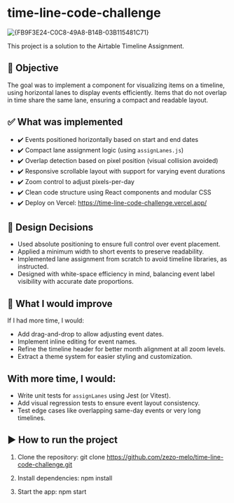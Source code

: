 # time-line-code-challenge

![{FB9F3E24-C0C8-49A8-B14B-03B115481C71}](https://github.com/user-attachments/assets/e5210bc0-34ff-45cd-ba8c-149b840f52e0)


This project is a solution to the Airtable Timeline Assignment.

## 📌 Objective

The goal was to implement a component for visualizing items on a timeline, using horizontal lanes to display events efficiently. Items that do not overlap in time share the same lane, ensuring a compact and readable layout.

## ✅ What was implemented

- ✔️ Events positioned horizontally based on start and end dates
- ✔️ Compact lane assignment logic (using `assignLanes.js`)
- ✔️ Overlap detection based on pixel position (visual collision avoided)
- ✔️ Responsive scrollable layout with support for varying event durations
- ✔️ Zoom control to adjust pixels-per-day
- ✔️ Clean code structure using React components and modular CSS
- ✔️ Deploy on Vercel: https://time-line-code-challenge.vercel.app/

## 🧠 Design Decisions

- Used absolute positioning to ensure full control over event placement.
- Applied a minimum width to short events to preserve readability.
- Implemented lane assignment from scratch to avoid timeline libraries, as instructed.
- Designed with white-space efficiency in mind, balancing event label visibility with accurate date proportions.

## 🔁 What I would improve

If I had more time, I would:
- Add drag-and-drop to allow adjusting event dates.
- Implement inline editing for event names.
- Refine the timeline header for better month alignment at all zoom levels.
- Extract a theme system for easier styling and customization.

## With more time, I would:
- Write unit tests for `assignLanes` using Jest (or Vitest).
- Add visual regression tests to ensure event layout consistency.
- Test edge cases like overlapping same-day events or very long timelines.

## ▶️ How to run the project

1. Clone the repository:
git clone https://github.com/zezo-melo/time-line-code-challenge.git

2. Install dependencies:
npm install

3. Start the app:
npm start
